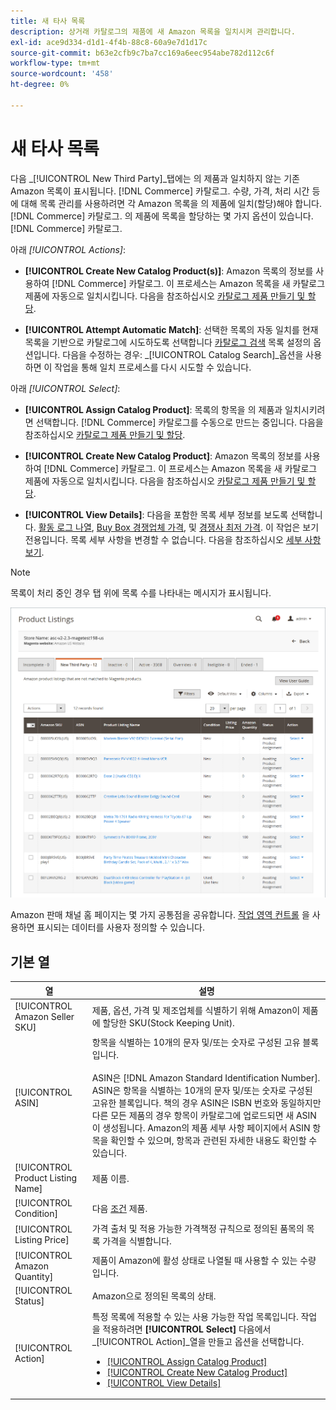 ```yaml
---
title: 새 타사 목록
description: 상거래 카탈로그의 제품에 새 Amazon 목록을 일치시켜 관리합니다.
exl-id: ace9d334-d1d1-4f4b-88c8-60a9e7d1d17c
source-git-commit: b63e2cfb9c7ba7cc169a6eec954abe782d112c6f
workflow-type: tm+mt
source-wordcount: '458'
ht-degree: 0%

---
```


# 새 타사 목록

다음 _[!UICONTROL New Third Party]_탭에는 의 제품과 일치하지 않는 기존 Amazon 목록이 표시됩니다. [!DNL Commerce] 카탈로그. 수량, 가격, 처리 시간 등에 대해 목록 관리를 사용하려면 각 Amazon 목록을 의 제품에 일치(할당)해야 합니다. [!DNL Commerce] 카탈로그. 의 제품에 목록을 할당하는 몇 가지 옵션이 있습니다. [!DNL Commerce] 카탈로그.

아래 _[!UICONTROL Actions]_:

- **[!UICONTROL Create New Catalog Product(s)]**: Amazon 목록의 정보를 사용하여 [!DNL Commerce] 카탈로그. 이 프로세스는 Amazon 목록을 새 카탈로그 제품에 자동으로 일치시킵니다. 다음을 참조하십시오 [카탈로그 제품 만들기 및 할당](./creating-assigning-catalog-products.md).

- **[!UICONTROL Attempt Automatic Match]**: 선택한 목록의 자동 일치를 현재 목록을 기반으로 카탈로그에 시도하도록 선택합니다 [카탈로그 검색](./catalog-search.md) 목록 설정의 옵션입니다. 다음을 수정하는 경우: _[!UICONTROL Catalog Search]_옵션을 사용하면 이 작업을 통해 일치 프로세스를 다시 시도할 수 있습니다.

아래 _[!UICONTROL Select]_:

- **[!UICONTROL Assign Catalog Product]**: 목록의 항목을 의 제품과 일치시키려면 선택합니다. [!DNL Commerce] 카탈로그를 수동으로 만드는 중입니다. 다음을 참조하십시오 [카탈로그 제품 만들기 및 할당](./creating-assigning-catalog-products.md).

- **[!UICONTROL Create New Catalog Product]**: Amazon 목록의 정보를 사용하여 [!DNL Commerce] 카탈로그. 이 프로세스는 Amazon 목록을 새 카탈로그 제품에 자동으로 일치시킵니다. 다음을 참조하십시오 [카탈로그 제품 만들기 및 할당](./creating-assigning-catalog-products.md).

- **[!UICONTROL View Details]**: 다음을 포함한 목록 세부 정보를 보도록 선택합니다. [활동 로그 나열](./product-listing-details.md#listing-activity-log), [Buy Box 경쟁업체 가격](./product-listing-details.md#buy-box-competitor-pricing), 및 [경쟁사 최저 가격](./product-listing-details.md#lowest-competitor-pricing). 이 작업은 보기 전용입니다. 목록 세부 사항을 변경할 수 없습니다. 다음을 참조하십시오 [세부 사항 보기](./product-listing-details.md).

>[!NOTE]
>
>목록이 처리 중인 경우 탭 위에 목록 수를 나타내는 메시지가 표시됩니다.

![새 타사 목록](assets/amazon-listings-new-third-party.png)

Amazon 판매 채널 홈 페이지는 몇 가지 공통점을 공유합니다. [작업 영역 컨트롤](./workspace-controls.md) 을 사용하면 표시되는 데이터를 사용자 정의할 수 있습니다.

## 기본 열

| 열 | 설명 |
|---|---|
| [!UICONTROL Amazon Seller SKU] | 제품, 옵션, 가격 및 제조업체를 식별하기 위해 Amazon이 제품에 할당한 SKU(Stock Keeping Unit). |
| [!UICONTROL ASIN] | 항목을 식별하는 10개의 문자 및/또는 숫자로 구성된 고유 블록입니다.<br><br>ASIN은 [!DNL Amazon Standard Identification Number]. ASIN은 항목을 식별하는 10개의 문자 및/또는 숫자로 구성된 고유한 블록입니다. 책의 경우 ASIN은 ISBN 번호와 동일하지만 다른 모든 제품의 경우 항목이 카탈로그에 업로드되면 새 ASIN이 생성됩니다. Amazon의 제품 세부 사항 페이지에서 ASIN 항목을 확인할 수 있으며, 항목과 관련된 자세한 내용도 확인할 수 있습니다. |
| [!UICONTROL Product Listing Name] | 제품 이름. |
| [!UICONTROL Condition] | 다음 [조건](./product-listing-condition.md) 제품. |
| [!UICONTROL Listing Price] | 가격 출처 및 적용 가능한 가격책정 규칙으로 정의된 품목의 목록 가격을 식별합니다. |
| [!UICONTROL Amazon Quantity] | 제품이 Amazon에 활성 상태로 나열될 때 사용할 수 있는 수량입니다. |
| [!UICONTROL Status] | Amazon으로 정의된 목록의 상태. |
| [!UICONTROL Action] | 특정 목록에 적용할 수 있는 사용 가능한 작업 목록입니다. 작업을 적용하려면 **[!UICONTROL Select]** 다음에서 _[!UICONTROL Action]_열을 만들고 옵션을 선택합니다.<ul><li>[[!UICONTROL Assign Catalog Product]](./creating-assigning-catalog-products.md)</li><li>[[!UICONTROL Create New Catalog Product]](./creating-assigning-catalog-products.md)</li><li>[[!UICONTROL View Details]](./product-listing-details.md)</li></ul> |

